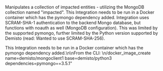 Manipulates a collection of impacted entities - utilizing
 the MongoDB collection named "impacted". This Integration
  needs to be run in a Docker container which has the 
  pymongo dependency added. Integration uses SCRAM-SHA-1 
  authentication to the backend Mongo database, but 
  functions with noauth as well (MongoDB configuration). 
  This was limited by the supported pymongo, further 
  limited by the Python version supported by Demisto 
  (read: Wanted to use SCRAM-SHA-256).
  
 This Integration needs to be run in a Docker container
 which has the pymongo dependency added.\n\nFrom the 
 CLI: \n/docker_image_create name=demisto/mongoclient1 
 base=demisto/python3 dependencies=pymongo==3.5.1"
